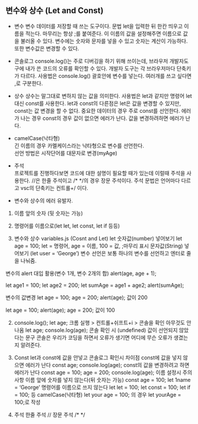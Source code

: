 ## 변수와 상수 (Let and Const)  

* 변수
변수 데이터를 저장할 때 쓰는 도구이다. 문법 let을 입력한 뒤 한칸 띄우고 이름을 적는다. 마무리는 항상 ;를 붙여준다.
이 이름의 값을 설정해주면 이름으로 값을 불러올 수 있다.
변수에는 숫자와 문자를 넣을 수 있고 숫자는 계산이 가능하다. 또한 변수값은 변경할 수 있다.  

* 콘솔로그
console.log()는 주로 디버깅을 하기 위해 쓰이는데, 브라우저 개발자도구에 내가 쓴 코드의 오류를 확인할 수 있다. 개발자 도구는 각 브라우저마다 단축키가 다르다.
사용법은 console.log() 괄호안에 변수를 넣는다. 여러개를 쓰고 싶다면 ,로 구분한다.

* 상수
상수는 말그대로 변하지 않는 값을 의미한다. 사용법은 let과 같지만 명령어 let대신 const를 사용한다.
let과 const의 다른점은 let은 값을 변경할 수 있지만, const는 값 변경을 할 수 없다. 중요한 데이터의 경우 주로 const를 선언한다.
에러가 나는 경우
const의 경우 값이 없으면 에러가 난다.
값을 변경하려하면 에러가 난다.

* camelCase(낙타형)  
긴 이름의 경우 카멜케이스라는 낙타형으로 변수를 선언한다.  
선언 방법은 시작단어를 대문자로 변경(myAge)

* 주석  
프로젝트를 진행하다보면 코드에 대한 설명이 필요할 때가 있는데 이럴때 주석을 사용한다.
//은 한줄 주석이고 /* */의 경우 장문 주석이다. 
주석 문법은 언어마다 다르고 vsc의 단축키는 컨트롤+/ 이다.

* 변수와 상수의 에러 유발자.
1. 이름 앞의 숫자 (뒷 숫자는 가능)
2. 명령어를 이름으로(let let, let const, let if 등등)



1. 변수와 상수 variables.js (Cosnt and Let)
let 
숫자값(number) 넣어보기
let age = 100;
let = 명령어, age = 이름, 100 = 값, ;마무리 표시 
문자값(String) 넣어보기 (let user = ‘George’)
변수 선언은 보통 하나의 변수를 선언하고 엔터로 줄을 나눠줌. 

변수의 alert 대입 활용(변수 1개, 변수 2개의 합)
alert(age, age + 1);

let age1 = 100; 
let age2 = 200; 
let sumAge = age1 + age2; 
alert(sumAge);

변수의 값변경
let age = 100; 
age = 200; 
alert(age); 값이 200

let age = 100; 
alert(age);
age = 200; 값이 100

2. console.log();
let age; 
크롬 실행 > 컨트롤+쉬프트+i > 콘솔을 확인 아무것도 안나옴
let age; console.log(age); 
콘솔 확인 시 (undefined) 값이 선언되지 않았다는 문구
콘솔은 우리가 코딩을 하면서 오류가 생기면 어디에 무슨 오류가 생겼는지 알려준다.

3. Const 
let과 const에 값을 안넣고 콘솔로그 확인시 차이점
const에 값을 넣지 않으면 에러가 난다
const age; console.log(age); 
const의 값을 변경하려고 하면 에러가 난다
const age = 100; age = 200; console.log(age);
이름 설정시 주의사항
이름 앞에 숫자를 넣지 않는다(뒤 숫자는 가능)
const age = 100; let 1name = ‘George’
명령어를 이름으로 쓰지 않는다
let let = 100; let const = 100; let if = 100; 등
camelCase(낙타형)
let your age = 100; 의 경우 let yourAge = 100;로 작성 

4. 주석
한줄 주석
//
장문 주석
/*   */

